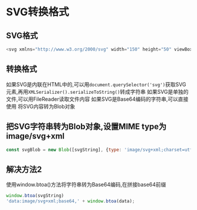 # SVG转换格式

## SVG格式

``` js
<svg xmlns="http://www.w3.org/2000/svg" width="150" height="50" viewBox="0,0,150,50"><rect width="100%" height="100%" fill="#eee"/><path d="M8 19 C78 3,80 23,146 10" stroke="#4fc1e7" fill="none"/><path d="M8 39 C76 48,95 37,137 38" stroke="#55badc" fill="none"/><path fill="#e15099" d="M62.85 28.63L62.91 28.69L57.05 28.81L57.10 28.86Q54.04 28.77 51.11 28.70L51.19 28.78L51.16 28.75Q51.20 35.37 49.15 40.89L49.17 40.91L49.26 41.01Q47.39 41.45 45.64 42.14L45.62 42.12L45.64 42.14Q48.50 36.51 48.50 29.85L48.47 29.82L48.32 29.67Q48.37 21.24 44.26 14.19L44.37 14.30L44.37 14.30Q45.74 14.94 48.21 15.74L48.33 15.87L48.39"/></svg>
```

## 转换格式

如果SVG是内联在HTML中的,可以用`document.querySelector('svg')`获取SVG元素,再用`XMLSerializer().serializeToString()`转成字符串
如果SVG是单独的文件,可以用FileReader读取文件内容
如果SVG是Base64编码的字符串,可以直接使用
将SVG内容转为Blob对象

## 把SVG字符串转为Blob对象,设置MIME type为image/svg+xml

``` js
const svgBlob = new Blob([svgString], {type: 'image/svg+xml;charset=utf-8'});
```

## 解决方法2

使用window.btoa()方法将字符串转为Base64编码,在拼接base64前缀

``` js
window.btoa(svgString)
'data:image/svg+xml;base64,' + window.btoa(data);

```
